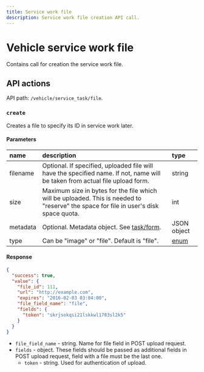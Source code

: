 ```yaml
---
title: Service work file
description: Service work file creation API call.
---
```


# Vehicle service work file

Contains call for creation the service work file.


## API actions

API path: `/vehicle/service_task/file`.

### `create`

Creates a file to specify its ID in service work later.

#### Parameters

| name     | description                                                                                                                           | type                                              |
|:---------|:--------------------------------------------------------------------------------------------------------------------------------------|:--------------------------------------------------|
| filename | Optional. If specified, uploaded file will have the specified name. If not, name will be taken from actual file upload form.          | string                                            |
| size     | Maximum size in bytes for the file which will be uploaded. This is needed to "reserve" the space for file in user's disk space quota. | int                                               |
| metadata | Optional. Metadata object. See [task/form](../../../field_service/task/form/index.md#read).                                           | JSON object                                       |
| type     | Can be "image" or "file". Default is "file".                                                                                          | [enum](../../../../getting-started/introduction.md#data-types) |

#### Response

```json
{
  "success": true,
  "value": {
    "file_id": 111,
    "url": "http://example.com",
    "expires": "2016-02-03 03:04:00",
    "file_field_name": "file",
    "fields": {
      "token": "skrjsokqsi21lskkwl1783sl2k5"
    }
  }
}
```

* `file_field_name` - string. Name for file field in POST upload request.
* `fields` - object. These fields should be passed as additional fields in POST upload request, field with a file must be the last one.
    * `token` - string. Used for authentication of upload.
